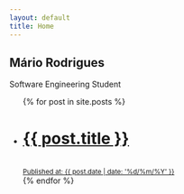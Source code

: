 ```yaml
---
layout: default
title: Home
---
```


## Mário Rodrigues
Software Engineering Student


<ul id="post-list">
{% for post in site.posts %}
    <a href="{{ post.url }}">
        <li id="post">
            <h1>{{ post.title }}</h1>
            <br>
            <small>Published at: {{ post.date | date: '%d/%m/%Y' }}</small>
        </li>
    </a>
{% endfor %}
</ul>
